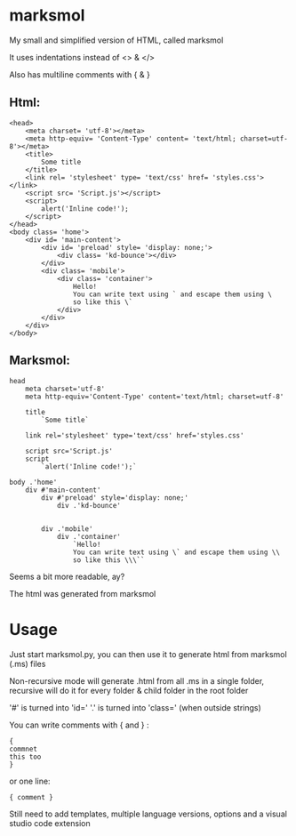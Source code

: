 # marksmol
My small and simplified version of HTML, called marksmol

It uses indentations instead of <> & </>

Also has multiline comments with { & }

## Html:
```
<head>
	<meta charset= 'utf-8'></meta>
	<meta http-equiv= 'Content-Type' content= 'text/html; charset=utf-8'></meta>
	<title>
		Some title
	</title>
	<link rel= 'stylesheet' type= 'text/css' href= 'styles.css'></link>
	<script src= 'Script.js'></script>
	<script>
		alert('Inline code!');
	</script>
</head>
<body class= 'home'>
	<div id= 'main-content'>
		<div id= 'preload' style= 'display: none;'>
			<div class= 'kd-bounce'></div>
		</div>
		<div class= 'mobile'>
			<div class= 'container'>
				Hello!
				You can write text using ` and escape them using \
				so like this \`
			</div>
		</div>
	</div>
</body>
```

## Marksmol:
```
head
    meta charset='utf-8'
    meta http-equiv='Content-Type' content='text/html; charset=utf-8'
	
	title
		`Some title`
		
	link rel='stylesheet' type='text/css' href='styles.css'
	
	script src='Script.js'
	script
		`alert('Inline code!');`

body .'home'
	div #'main-content'
		div #'preload' style='display: none;'
			div .'kd-bounce'
		
		
		div .'mobile'
			div .'container'
				`Hello!
				You can write text using \` and escape them using \\
				so like this \\\``
```

Seems a bit more readable, ay?

The html was generated from marksmol

# Usage
Just start marksmol.py, you can then use it to generate html from marksmol (.ms) files

Non-recursive mode will generate .html from all .ms in a single folder,
recursive will do it for every folder & child folder in the root folder

'&#35;' is turned into 'id='
'.' is turned into 'class='
(when outside strings)

You can write comments with { and } :
```
{
commnet
this too
}
```
or one line:
```
{ comment }
```

Still need to add templates, multiple language versions, options and a visual studio code extension
